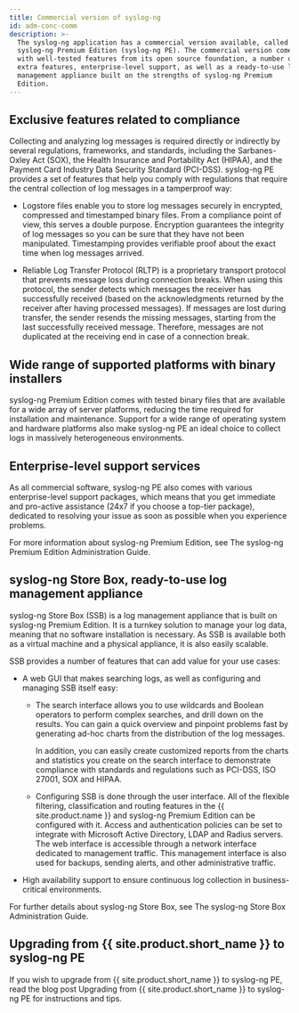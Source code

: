 ```yaml
---
title: Commercial version of syslog-ng
id: adm-conc-comm
description: >-
  The syslog-ng application has a commercial version available, called
  syslog-ng Premium Edition (syslog-ng PE). The commercial version comes
  with well-tested features from its open source foundation, a number of
  extra features, enterprise-level support, as well as a ready-to-use log
  management appliance built on the strengths of syslog-ng Premium
  Edition.
---
```


## Exclusive features related to compliance

Collecting and analyzing log messages is required directly or indirectly
by several regulations, frameworks, and standards, including the
Sarbanes-Oxley Act (SOX), the Health Insurance and Portability Act
(HIPAA), and the Payment Card Industry Data Security Standard (PCI-DSS).
syslog-ng PE provides a set of features that help you comply with
regulations that require the central collection of log messages in a
tamperproof way:

- Logstore files enable you to store log messages securely in
    encrypted, compressed and timestamped binary files. From a
    compliance point of view, this serves a double purpose. Encryption
    guarantees the integrity of log messages so you can be sure that
    they have not been manipulated. Timestamping provides verifiable
    proof about the exact time when log messages arrived.

- Reliable Log Transfer Protocol (RLTP) is a proprietary transport
    protocol that prevents message loss during connection breaks. When
    using this protocol, the sender detects which messages the receiver
    has successfully received (based on the acknowledgments returned by
    the receiver after having processed messages). If messages are lost
    during transfer, the sender resends the missing messages, starting
    from the last successfully received message. Therefore, messages are
    not duplicated at the receiving end in case of a connection break.

## Wide range of supported platforms with binary installers

syslog-ng Premium Edition comes with tested binary files that are
available for a wide array of server platforms, reducing the time
required for installation and maintenance. Support for a wide range of
operating system and hardware platforms also make syslog-ng PE an ideal
choice to collect logs in massively heterogeneous environments.

## Enterprise-level support services

As all commercial software, syslog-ng PE also comes with various
enterprise-level support packages, which means that you get immediate
and pro-active assistance (24x7 if you choose a top-tier package),
dedicated to resolving your issue as soon as possible when you
experience problems.

For more information about syslog-ng Premium Edition, see
The syslog-ng Premium Edition Administration Guide.

## syslog-ng Store Box, ready-to-use log management appliance

syslog-ng Store Box (SSB) is a log management appliance that is built on
syslog-ng Premium Edition. It is a turnkey solution to manage your log
data, meaning that no software installation is necessary. As SSB is
available both as a virtual machine and a physical appliance, it is also
easily scalable.

SSB provides a number of features that can add value for your use cases:

- A web GUI that makes searching logs, as well as configuring and
    managing SSB itself easy:

  - The search interface allows you to use wildcards and Boolean
    operators to perform complex searches, and drill down on the
    results. You can gain a quick overview and pinpoint problems
    fast by generating ad-hoc charts from the distribution of the
    log messages.

    In addition, you can easily create customized reports from the
    charts and statistics you create on the search interface to
    demonstrate compliance with standards and regulations such as
    PCI-DSS, ISO 27001, SOX and HIPAA.

  - Configuring SSB is done through the user interface. All of the
    flexible filtering, classification and routing features in the
    {{ site.product.name }} and syslog-ng Premium Edition can
    be configured with it. Access and authentication policies can be
    set to integrate with Microsoft Active Directory, LDAP and
    Radius servers. The web interface is accessible through a
    network interface dedicated to management traffic. This
    management interface is also used for backups, sending alerts,
    and other administrative traffic.

- High availability support to ensure continuous log collection in business-critical environments.

For further details about syslog-ng Store Box, see 
The syslog-ng Store Box Administration Guide.

## Upgrading from {{ site.product.short_name }} to syslog-ng PE

If you wish to upgrade from {{ site.product.short_name }} to syslog-ng PE, read the blog
post Upgrading from {{ site.product.short_name }} to syslog-ng PE for instructions and tips.
